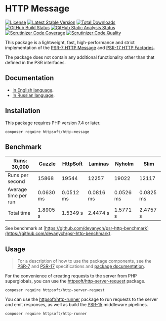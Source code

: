 # HTTP Message

[![License](https://poser.pugx.org/httpsoft/http-message/license)](https://packagist.org/packages/httpsoft/http-message)
[![Latest Stable Version](https://poser.pugx.org/httpsoft/http-message/v)](https://packagist.org/packages/httpsoft/http-message)
[![Total Downloads](https://poser.pugx.org/httpsoft/http-message/downloads)](https://packagist.org/packages/httpsoft/http-message)
[![GitHub Build Status](https://github.com/httpsoft/http-message/workflows/build/badge.svg)](https://github.com/httpsoft/http-message/actions)
[![GitHub Static Analysis Status](https://github.com/httpsoft/http-message/workflows/static/badge.svg)](https://github.com/httpsoft/http-message/actions)
[![Scrutinizer Code Coverage](https://scrutinizer-ci.com/g/httpsoft/http-message/badges/coverage.png?b=master)](https://scrutinizer-ci.com/g/httpsoft/http-message/?branch=master)
[![Scrutinizer Code Quality](https://scrutinizer-ci.com/g/httpsoft/http-message/badges/quality-score.png?b=master)](https://scrutinizer-ci.com/g/httpsoft/http-message/?branch=master)

This package is a lightweight, fast, high-performance and strict implementation of the [PSR-7 HTTP Message](https://github.com/php-fig/fig-standards/blob/master/accepted/PSR-7-http-message.md) and [PSR-17 HTTP Factories](https://github.com/php-fig/fig-standards/blob/master/accepted/PSR-17-http-factory.md).

The package does not contain any additional functionality other than that defined in the PSR interfaces.

## Documentation

* [In English language](https://httpsoft.org/docs/message).
* [In Russian language](https://httpsoft.org/ru/docs/message).

## Installation

This package requires PHP version 7.4 or later.

```
composer require httpsoft/http-message
```

## Benchmark

| Runs: 30,000         | Guzzle    | HttpSoft  | Laminas   | Nyholm    | Slim      |
|----------------------|-----------|-----------|-----------|-----------|-----------|
| Runs per second      | 15868     | 19544     | 12257     | 19022     | 12117     |
| Average time per run | 0.0630 ms | 0.0512 ms | 0.0816 ms | 0.0526 ms | 0.0825 ms |
| Total time           | 1.8905 s  | 1.5349 s  | 2.4474 s  | 1.5771 s  | 2.4757 s  |

See benchmark at [https://github.com/devanych/psr-http-benchmark](https://github.com/devanych/psr-http-benchmark).

## Usage

> For a description of how to use the package components, see the [PSR-7](https://github.com/php-fig/fig-standards/blob/master/accepted/PSR-7-http-message.md) and [PSR-17](https://github.com/php-fig/fig-standards/blob/master/accepted/PSR-17-http-factory.md) specifications and [package documentation](https://httpsoft.org/docs/message).

For the convenience of creating requests to the server from PHP superglobals, you can use the [httpsoft/http-server-request](https://github.com/httpsoft/http-server-request) package.

```
composer require httpsoft/http-server-request
```

You can use the [httpsoft/http-runner](https://github.com/httpsoft/http-runner) package to run requests to the server and emit responses, as well as build the [PSR-15](https://github.com/php-fig/http-server-middleware) middleware pipelines.

```
composer require httpsoft/http-runner
```
